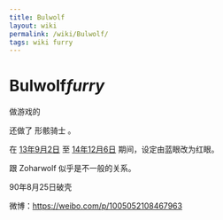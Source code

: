```yaml
---
title: Bulwolf
layout: wiki
permalink: /wiki/Bulwolf/
tags: wiki furry
---
```


# Bulwolf*furry*

做游戏的

还做了 形骸骑士 。

在 [13年9月2日](https://www.pixiv.net/artworks/38257118) 至 [14年12月6日](https://www.pixiv.net/artworks/47768234) 期间，设定由蓝眼改为红眼。

跟 Zoharwolf 似乎是不一般的关系。

90年8月25日破壳

微博：https://weibo.com/p/1005052108467963

